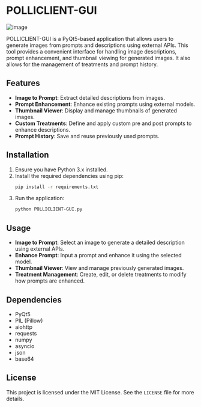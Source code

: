 # POLLICLIENT-GUI

![image](https://github.com/user-attachments/assets/238380d2-b306-4869-b750-395f989733c9)

POLLICLIENT-GUI is a PyQt5-based application that allows users to generate images from prompts and descriptions using external APIs. This tool provides a convenient interface for handling image descriptions, prompt enhancement, and thumbnail viewing for generated images. It also allows for the management of treatments and prompt history.

## Features

- **Image to Prompt**: Extract detailed descriptions from images.
- **Prompt Enhancement**: Enhance existing prompts using external models.
- **Thumbnail Viewer**: Display and manage thumbnails of generated images.
- **Custom Treatments**: Define and apply custom pre and post prompts to enhance descriptions.
- **Prompt History**: Save and reuse previously used prompts.

## Installation

1. Ensure you have Python 3.x installed.
2. Install the required dependencies using pip:
   ```bash
   pip install -r requirements.txt
   ```
3. Run the application:
   ```bash
   python POLLICLIENT-GUI.py
   ```

## Usage

- **Image to Prompt**: Select an image to generate a detailed description using external APIs.
- **Enhance Prompt**: Input a prompt and enhance it using the selected model.
- **Thumbnail Viewer**: View and manage previously generated images.
- **Treatment Management**: Create, edit, or delete treatments to modify how prompts are enhanced.
  
## Dependencies

- PyQt5
- PIL (Pillow)
- aiohttp
- requests
- numpy
- asyncio
- json
- base64

## License

This project is licensed under the MIT License. See the `LICENSE` file for more details.
